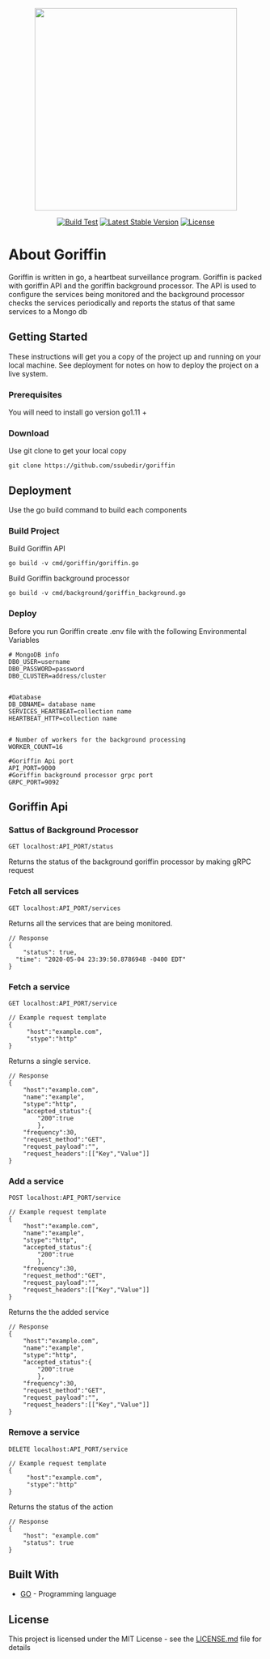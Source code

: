 <p align="center"><img src="https://i.imgur.com/s74yXT7.png" width="400"></p>
<p align="center">
<a href="https://github.com/ssubedir/goriffin/actions"><img src="https://github.com/ssubedir/goriffin/workflows/Go/badge.svg" alt="Build Test"></a>
<a href="https://goreportcard.com/report/github.com/ssubedir/goriffin"><img src="https://goreportcard.com/badge/github.com/ssubedir/goriffin" alt="Latest Stable Version"></a>
<a href="https://github.com/ssubedir/goriffin/blob/master/LICENSE"><img src="https://poser.pugx.org/laravel/framework/license.svg" alt="License"></a>
</p>

# About Goriffin
Goriffin is written in go, a heartbeat surveillance program. Goriffin is packed with goriffin API and the goriffin background processor. The API is used to configure the services being monitored and the background processor checks the services periodically and reports the status of that same services to a Mongo db

## Getting Started

These instructions will get you a copy of the project up and running on your local machine. See deployment for notes on how to deploy the project on a live system.

### Prerequisites

You will need to install go version go1.11 +

### Download

Use git clone to get your local copy 
```
git clone https://github.com/ssubedir/goriffin
```

## Deployment

Use the go build command to build each components 

### Build Project

Build Goriffin API
```
go build -v cmd/goriffin/goriffin.go 
```
Build Goriffin background processor
```
go build -v cmd/background/goriffin_background.go 
```
### Deploy

Before you run Goriffin create .env file with the following Environmental Variables

```
# MongoDB info
DB0_USER=username
DB0_PASSWORD=password
DB0_CLUSTER=address/cluster

  
#Database
DB_DBNAME= database name
SERVICES_HEARTBEAT=collection name
HEARTBEAT_HTTP=collection name

 
# Number of workers for the background processing 
WORKER_COUNT=16

#Goriffin Api port
API_PORT=9000
#Goriffin background processor grpc port
GRPC_PORT=9092
```
## Goriffin Api

### Sattus of Background Processor 
```
GET localhost:API_PORT/status
```
Returns the status of the background goriffin processor by making gRPC request

### Fetch all services
```
GET localhost:API_PORT/services
```
Returns all the services that are being monitored.

```
// Response
{
	"status": true,
  "time": "2020-05-04 23:39:50.8786948 -0400 EDT"
}
```

### Fetch a service
```
GET localhost:API_PORT/service
```
```
// Example request template
{
	 "host":"example.com",
	 "stype":"http"
}
```

Returns a single service.

```
// Response
{
	"host":"example.com",
	"name":"example",
	"stype":"http",
	"accepted_status":{
		"200":true
		},
	"frequency":30,
	"request_method":"GET",
	"request_payload":"",
	"request_headers":[["Key","Value"]]
}
```
### Add a service
```
POST localhost:API_PORT/service
```
```
// Example request template
{
	"host":"example.com",
	"name":"example",
	"stype":"http",
	"accepted_status":{
		"200":true
		},
	"frequency":30,
	"request_method":"GET",
	"request_payload":"",
	"request_headers":[["Key","Value"]]
}
```


Returns the the added service
```
// Response
{
	"host":"example.com",
	"name":"example",
	"stype":"http",
	"accepted_status":{
		"200":true
		},
	"frequency":30,
	"request_method":"GET",
	"request_payload":"",
	"request_headers":[["Key","Value"]]
}

```

### Remove a service
```
DELETE localhost:API_PORT/service
```
```
// Example request template
{
	 "host":"example.com",
	 "stype":"http"
}
```

Returns the status of the action

```
// Response
{
	"host": "example.com"
	"status": true
}

```




## Built With

* [GO](https://golang.org/) - Programming language


## License

This project is licensed under the MIT License - see the [LICENSE.md](https://github.com/ssubedir/goriffin/blob/master/LICENSE) file for details

